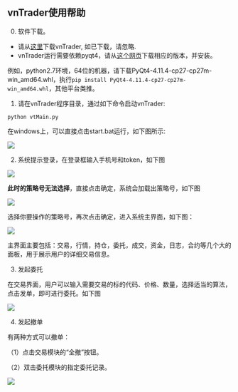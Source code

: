 ## vnTrader使用帮助

0. 软件下载。

+ 请从[这里](https://github.com/quantOS-org/TradeSim/tree/master/vnTrader)下载vnTrader, 如已下载，请忽略.
+ vnTrader运行需要依赖pyqt4，请从[这个网页](https://www.lfd.uci.edu/~gohlke/pythonlibs/#pyqt4)下载相应的版本，并安装。

例如，python2.7环境，64位的机器，请下载PyQt4-4.11.4-cp27-cp27m-win_amd64.whl，执行`pip install PyQt4-4.11.4-cp27-cp27m-win_amd64.whl`，其他平台类推。

1. 请在vnTrader程序目录，通过如下命令启动vnTrader:
```shell
python vtMain.py
```
在windows上，可以直接点击start.bat运行，如下图所示:

![](https://github.com/quantOS-org/TradeSim/blob/master/doc/img/vnTrader_start.png)

2. 系统提示登录，在登录框输入手机号和token，如下图

![](https://github.com/quantOS-org/TradeSim/blob/master/doc/img/vnTrader_login.png)

**此时的策略号无法选择**，直接点击确定，系统会加载出策略号，如下图

![](https://github.com/quantOS-org/TradeSim/blob/master/doc/img/vnTrader_strategy.png)

选择你要操作的策略号，再次点击确定，进入系统主界面，如下图：

![](https://github.com/quantOS-org/TradeSim/blob/master/doc/img/vnTrader_main.png)

主界面主要包括：交易，行情，持仓，委托，成交，资金，日志，合约等几个大的面板，用于展示用户的详细交易信息。

3. 发起委托

在交易界面，用户可以输入需要交易的标的代码、价格、数量，选择适当的算法，点击发单，即可进行委托。如下图

![](https://github.com/quantOS-org/TradeSim/blob/master/doc/img/vnTrader_order.png)

4. 发起撤单

有两种方式可以撤单：

（1）点击交易模块的“全撤”按钮。

（2）双击委托模块的指定委托记录。

![](https://github.com/quantOS-org/TradeSim/blob/master/doc/img/vnTrader_cancel.png)

